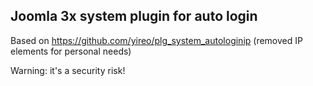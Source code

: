 ## Joomla 3x system plugin for auto login
Based on https://github.com/yireo/plg_system_autologinip (removed IP elements for personal needs)

Warning: it's a security risk!